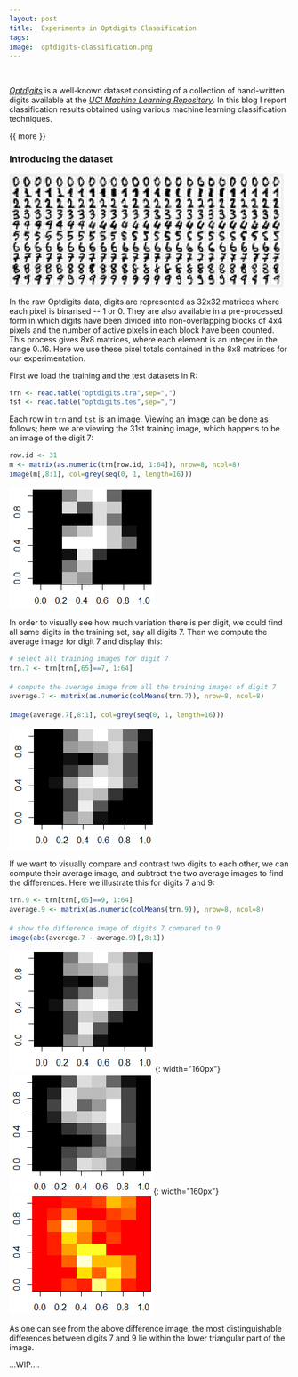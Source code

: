 ```yaml
---
layout: post
title:  Experiments in Optdigits Classification
tags:   
image:  optdigits-classification.png
---
```


&nbsp;

[*Optdigits*](https://archive.ics.uci.edu/ml/datasets/Optical+Recognition+of+Handwritten+Digits) is a well-known dataset consisting of a collection of hand-written 
digits available at the [*UCI Machine Learning Repository*](https://archive.ics.uci.edu/ml/index.html). In this blog I report classification results obtained using 
various machine learning classification techniques.

{{ more }}

### Introducing the dataset

![optdigits sample digits](/img/posts/optdigits.png)

In the raw Optdigits data, digits are represented as 32x32 matrices where each pixel is binarised -- 1 or 0. They are also available in a pre-processed form in which 
digits have been divided into non-overlapping blocks of 4x4 pixels and the number of active pixels in each block have been counted. This process gives 8x8 matrices,
where each element is an integer in the range 0..16. Here we use these pixel totals contained in the 8x8 matrices for our experimentation.

First we load the training and the test datasets in R:

```R
trn <- read.table("optdigits.tra",sep=",")
tst <- read.table("optdigits.tes",sep=",")
```

Each row in `trn` and `tst` is an image. Viewing an image can be done as follows; here we are viewing the 31st training image, which happens to be an image of the digit 7:

```R
row.id <- 31
m <- matrix(as.numeric(trn[row.id, 1:64]), nrow=8, ncol=8)
image(m[,8:1], col=grey(seq(0, 1, length=16)))
```

![Digit 7](/img/posts/optdigits-7.png)

In order to visually see how much variation there is per digit, we could find all same digits in the training set, say all digits 7. Then we compute the average image for digit 7 and
display this:

```R
# select all training images for digit 7
trn.7 <- trn[trn[,65]==7, 1:64]

# compute the average image from all the training images of digit 7
average.7 <- matrix(as.numeric(colMeans(trn.7)), nrow=8, ncol=8)

image(average.7[,8:1], col=grey(seq(0, 1, length=16)))
```

![Average Image for Digit 7](/img/posts/optdigits-7-average.png)

If we want to visually compare and contrast two digits to each other, we can compute their average image, and subtract the two average images to find the differences. Here we illustrate this 
for digits 7 and 9:

```R
trn.9 <- trn[trn[,65]==9, 1:64]
average.9 <- matrix(as.numeric(colMeans(trn.9)), nrow=8, ncol=8)

# show the difference image of digits 7 compared to 9
image(abs(average.7 - average.9)[,8:1])
```

![Average Image for Digit 7](/img/posts/optdigits-7-average.png){: width="160px"}
![Average Image for Digit 9](/img/posts/optdigits-9-average.png){: width="160px"}
![Difference between 7 and 9](/img/posts/optdigits-7-9-diff.png)

As one can see from the above difference image, the most distinguishable differences between digits 7 and 9 lie within the lower triangular part of the image.



...WIP....


